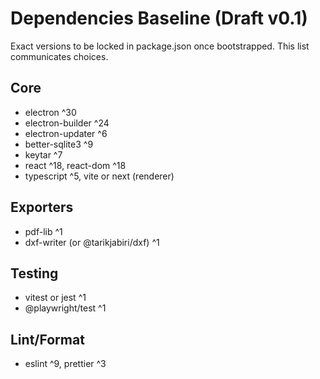 # Dependencies Baseline (Draft v0.1)

Exact versions to be locked in package.json once bootstrapped. This list communicates choices.

## Core
- electron ^30
- electron-builder ^24
- electron-updater ^6
- better-sqlite3 ^9
- keytar ^7
- react ^18, react-dom ^18
- typescript ^5, vite or next (renderer)

## Exporters
- pdf-lib ^1
- dxf-writer (or @tarikjabiri/dxf) ^1

## Testing
- vitest or jest ^1
- @playwright/test ^1

## Lint/Format
- eslint ^9, prettier ^3

